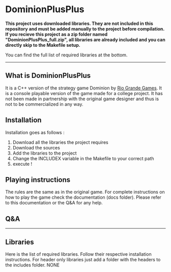 

# DominionPlusPlus

__This project uses downloaded libraries. They are not included in this repository and must be added manually to the project before compilation. 
If you recieve this project as a zip folder named "DominionPlusPlus_full.zip", all libraries are already included and you can directly skip to the Makefile setup.__

You can find the full list of required libraries at the bottom.

---

## What is DominionPlusPlus

It is a C++ version of the strategy game Dominion by [Rio Grande Games](https://www.riograndegames.com/). It is a console playable version of the game made for a college project. It has not been made in partnership with the original game designer and thus is not to be commercialized in any way.

## Installation

Installation goes as follows : 

1) Download all the libraries the project requires
2) Download the sources 
3) Add the libraries to the project
4) Change the INCLUDEX variable in the Makefile to your correct path
5) execute !

## Playing instructions

The rules are the same as in the original game. For complete instructions on how to play the game check the documentation (docs folder). Please refer to this documentation or the Q&A for any help.

## Q&A



---

## Libraries 

Here is the list of required libraries. Follow their respective installation instructions. For header only libraries just add a folder with the headers to the includes folder.
  NONE
